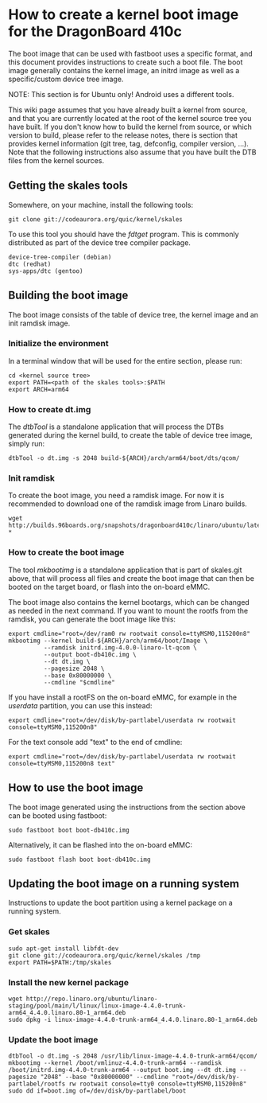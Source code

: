 
# How to create a kernel boot image for the DragonBoard 410c

The boot image that can be used with fastboot uses a specific format, and this document provides instructions to create such a boot file. The boot image generally contains the kernel image, an initrd image as well as a specific/custom device tree image.

NOTE: This section is for Ubuntu only! Android uses a different tools.

This wiki page assumes that you have already built a kernel from source, and that you are currently located at the root of the kernel source tree you have built. If you don't know how to build the kernel from source, or which version to build, please refer to the release notes, there is section that provides kernel information (git tree, tag, defconfig, compiler version, ...). Note that the following instructions also assume that you have built the DTB files from the kernel sources.

## Getting the skales tools

Somewhere, on your machine, install the following tools:

    git clone git://codeaurora.org/quic/kernel/skales 

To use this tool you should have the _fdtget_ program. This is commonly distributed as part of the device tree compiler package.

    device-tree-compiler (debian)
    dtc (redhat)
    sys-apps/dtc (gentoo)


## Building the boot image

The boot image consists of the table of device tree, the kernel image and an init ramdisk image.

### Initialize the environment

In a terminal window that will be used for the entire section, please run:

    cd <kernel source tree>
    export PATH=<path of the skales tools>:$PATH
    export ARCH=arm64

### How to create dt.img

The _dtbTool_ is a standalone application that will process the DTBs generated during the kernel build, to create the table of device tree image, simply run:

    dtbTool -o dt.img -s 2048 build-${ARCH}/arch/arm64/boot/dts/qcom/

### Init ramdisk

To create the boot image, you need a ramdisk image. For now it is recommended to download one of the ramdisk image from Linaro builds.

    wget http://builds.96boards.org/snapshots/dragonboard410c/linaro/ubuntu/latest/initrd.img-*

### How to create the boot image

The tool _mkbootimg_ is a standalone application that is part of skales.git above, that will process all files and create the boot image that can then be booted on the target board, or flash into the on-board eMMC.

The boot image also contains the kernel bootargs, which can be changed as needed in the next command. If you want to mount the rootfs from the ramdisk, you can generate the boot image like this:

    export cmdline="root=/dev/ram0 rw rootwait console=ttyMSM0,115200n8"
    mkbootimg --kernel build-${ARCH}/arch/arm64/boot/Image \
              --ramdisk initrd.img-4.0.0-linaro-lt-qcom \
              --output boot-db410c.img \
              --dt dt.img \
              --pagesize 2048 \
              --base 0x80000000 \
              --cmdline "$cmdline"

If you have install a rootFS on the on-board eMMC, for example in the _userdata_ partition, you can use this instead:

    export cmdline="root=/dev/disk/by-partlabel/userdata rw rootwait console=ttyMSM0,115200n8"

For the text console add "text" to the end of cmdline:

    export cmdline="root=/dev/disk/by-partlabel/userdata rw rootwait console=ttyMSM0,115200n8 text"

## How to use the boot image

The boot image generated using the instructions from the section above can be booted using fastboot:

    sudo fastboot boot boot-db410c.img

Alternatively, it can be flashed into the on-board eMMC:

    sudo fastboot flash boot boot-db410c.img

## Updating the boot image on a running system

Instructions to update the boot partition using a kernel package on a running system.

### Get skales

    sudo apt-get install libfdt-dev
    git clone git://codeaurora.org/quic/kernel/skales /tmp
    export PATH=$PATH:/tmp/skales

### Install the new kernel package

    wget http://repo.linaro.org/ubuntu/linaro-staging/pool/main/l/linux/linux-image-4.4.0-trunk-arm64_4.4.0.linaro.80-1_arm64.deb
    sudo dpkg -i linux-image-4.4.0-trunk-arm64_4.4.0.linaro.80-1_arm64.deb

### Update the boot image

    dtbTool -o dt.img -s 2048 /usr/lib/linux-image-4.4.0-trunk-arm64/qcom/
    mkbootimg --kernel /boot/vmlinuz-4.4.0-trunk-arm64 --ramdisk /boot/initrd.img-4.4.0-trunk-arm64 --output boot.img --dt dt.img --pagesize "2048" --base "0x80000000" --cmdline "root=/dev/disk/by-partlabel/rootfs rw rootwait console=tty0 console=ttyMSM0,115200n8"
    sudo dd if=boot.img of=/dev/disk/by-partlabel/boot


